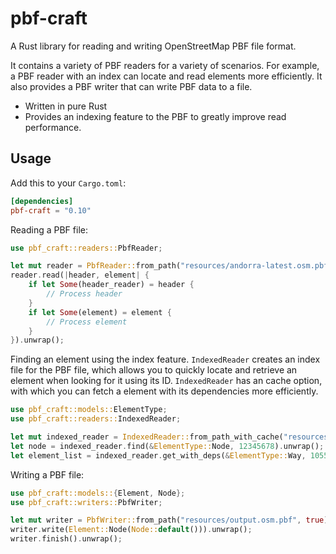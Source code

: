 # pbf-craft

A Rust library for reading and writing OpenStreetMap PBF file format.

It contains a variety of PBF readers for a variety of scenarios. For example, a PBF
reader with an index can locate and read elements more efficiently. It also provides
a PBF writer that can write PBF data to a file.

- Written in pure Rust
- Provides an indexing feature to the PBF to greatly improve read performance.

## Usage

Add this to your `Cargo.toml`:

```toml
[dependencies]
pbf-craft = "0.10"
```

Reading a PBF file:

```rust
use pbf_craft::readers::PbfReader;

let mut reader = PbfReader::from_path("resources/andorra-latest.osm.pbf").unwrap();
reader.read(|header, element| {
    if let Some(header_reader) = header {
        // Process header
    }
    if let Some(element) = element {
        // Process element
    }
}).unwrap();
```

Finding an element using the index feature. `IndexedReader` creates an index file for the PBF file, which allows you to quickly locate and retrieve an element when looking for it using its ID. `IndexedReader` has an cache option, with which you can fetch a element with its dependencies more efficiently.

```rust
use pbf_craft::models::ElementType;
use pbf_craft::readers::IndexedReader;

let mut indexed_reader = IndexedReader::from_path_with_cache("resources/andorra-latest.osm.pbf", 1000).unwrap();
let node = indexed_reader.find(&ElementType::Node, 12345678).unwrap();
let element_list = indexed_reader.get_with_deps(&ElementType::Way, 1055523837).unwrap();
```

Writing a PBF file:

```rust
use pbf_craft::models::{Element, Node};
use pbf_craft::writers::PbfWriter;

let mut writer = PbfWriter::from_path("resources/output.osm.pbf", true).unwrap();
writer.write(Element::Node(Node::default())).unwrap();
writer.finish().unwrap();
```
